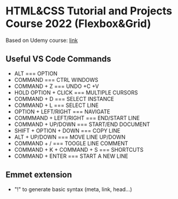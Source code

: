 # HTML&CSS Tutorial and Projects Course 2022 (Flexbox&Grid)

Based on Udemy course: [link](https://www.udemy.com/course/in-depth-html-css-course-build-responsive-websites/)

## Useful VS Code Commands

- ALT === OPTION
- COMMAND === CTRL WINDOWS
- COMMAND + Z === UNDO +C +V
- HOLD OPTION + CLICK === MULTIPLE CURSORS
- COMMAND + D === SELECT INSTANCE
- COMMAND + L === SELECT LINE
- OPTION + LEFT/RIGHT === NAVIGATE
- COMMMAND + LEFT/RIGHT === END/START LINE
- COMMAND + UP/DOWN === START/END DOCUMENT
- SHIFT + OPTION + DOWN === COPY LINE
- ALT + UP/DOWN === MOVE LINE UP/DOWN
- COMMAND + / === TOOGLE LINE COMMENT
- COMMAND + K + COMMAND + S === SHORTCUTS
- COMMAND + ENTER === START A NEW LINE

## Emmet extension
- "!" to generate basic syntax (meta, link, head...)
